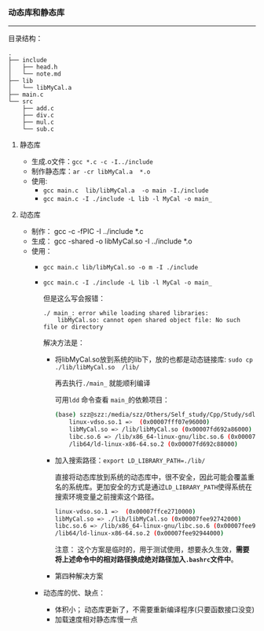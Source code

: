 ### 动态库和静态库
---
目录结构：

```
.
├── include
│   ├── head.h
│   └── note.md
├── lib
│   └── libMyCal.a
├── main.c
└── src
    ├── add.c
    ├── div.c
    ├── mul.c
    └── sub.c
```

1. 静态库
    + 生成.o文件：`gcc *.c -c -I../include`
    + 制作静态库：`ar -cr libMyCal.a  *.o`
    + 使用:
        + `gcc main.c  lib/libMyCal.a  -o main -I./include`
        + `gcc main.c -I ./include -L lib -l MyCal -o main_`

2.  动态库
    + 制作： gcc -c -fPIC -I ../include *.c
    + 生成： gcc -shared -o libMyCal.so -I ../include *.o
    + 使用：
        + `gcc main.c lib/libMyCal.so -o m -I ./include`
        + `gcc main.c -I ./include -L lib -l MyCal -o main_`
          
            但是这么写会报错：
            ```
            ./ main_: error while loading shared libraries: 
                libMyCal.so: cannot open shared object file: No such file or directory
            ```

            解决方法是：
                
            + 将libMyCal.so放到系统的lib下，放的也都是动态链接库: `sudo cp ./lib/libMyCal.so  /lib/`
              
                再去执行`./main_` 就能顺利编译

                可用`ldd` 命令查看 `main_`的依赖项目：
                
                ```bash
                (base) szz@szz:/media/szz/Others/Self_study/Cpp/Study/sdll$ ldd main_ 
                    linux-vdso.so.1 =>  (0x00007fff07e96000)                          # shared object file
                    libMyCal.so => /lib/libMyCal.so (0x00007fd692a86000)              # 动态库    
                    libc.so.6 => /lib/x86_64-linux-gnu/libc.so.6 (0x00007fd6926bc000) # 系统的C库
                    /lib64/ld-linux-x86-64.so.2 (0x00007fd692c88000)                  # 动态链接器
                ```
            
            +  加入搜索路径：`export LD_LIBRARY_PATH=./lib/`

                直接将动态库放到系统的动态库中，很不安全，因此可能会覆盖重名的系统库。更加安全的方式是通过`LD_LIBRARY_PATH`使得系统在搜索环境变量之前搜索这个路径。 

                ```bash
                linux-vdso.so.1 =>  (0x00007ffce2710000)
                libMyCal.so => ./lib/libMyCal.so (0x00007fee92742000)               # 与上面解决方案对应路径不同
                libc.so.6 => /lib/x86_64-linux-gnu/libc.so.6 (0x00007fee92378000)
                /lib64/ld-linux-x86-64.so.2 (0x00007fee92944000)

                ```

                注意： 这个方案是临时的，用于测试使用，想要永久生效，**需要将上述命令中的相对路径换成绝对路径加入`.bashrc`文件中**。
            

            + 第四种解决方案


        + 动态库的优、缺点：
            + 体积小； 动态库更新了，不需要重新编译程序(只要函数接口没变)
            + 加载速度相对静态库慢一点
